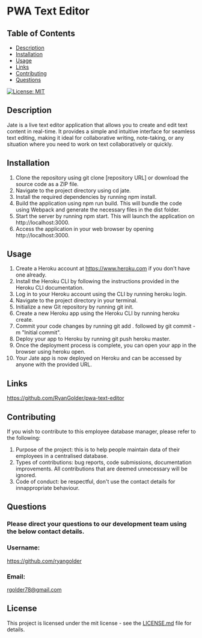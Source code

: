 # PWA Text Editor

## Table of Contents
- [Description](#description)
- [Installation](#installation)
- [Usage](#usage)
- [Links](#links)
- [Contributing](#contributing)
- [Questions](#questions)

[![License: MIT](https://img.shields.io/badge/License-MIT-yellow.svg)](https://opensource.org/licenses/MIT)

## Description
Jate is a live text editor application that allows you to create and edit text content in real-time. It provides a simple and intuitive interface for seamless text editing, making it ideal for collaborative writing, note-taking, or any situation where you need to work on text collaboratively or quickly.

## Installation
1. Clone the repository using git clone [repository URL] or download the source code as a ZIP file.
2. Navigate to the project directory using cd jate.
3. Install the required dependencies by running npm install.
4. Build the application using npm run build. This will bundle the code using Webpack and generate the necessary files in the dist folder.
5. Start the server by running npm start. This will launch the application on http://localhost:3000.
6. Access the application in your web browser by opening http://localhost:3000.

## Usage
1. Create a Heroku account at https://www.heroku.com if you don't have one already.
2. Install the Heroku CLI by following the instructions provided in the Heroku CLI documentation.
3. Log in to your Heroku account using the CLI by running heroku login.
4. Navigate to the project directory in your terminal.
5. Initialize a new Git repository by running git init.
6. Create a new Heroku app using the Heroku CLI by running heroku create.
7. Commit your code changes by running git add . followed by git commit -m "Initial commit".
8. Deploy your app to Heroku by running git push heroku master.
9. Once the deployment process is complete, you can open your app in the browser using heroku open.
10. Your Jate app is now deployed on Heroku and can be accessed by anyone with the provided URL.

## Links

https://github.com/RyanGolder/pwa-text-editor

## Contributing
If you wish to contribute to this employee database manager, please refer to the following: 

1. Purpose of the project: this is to help people maintain data of their employees in a centralised database. 
2. Types of contributions: bug reports, code submissions, documentation improvements. All contributions that are deemed unnecessary will be ignored. 
3. Code of conduct: be respectful, don't use the contact details for innappropriate behaviour.

## Questions
### Please direct your questions to our development team using the below contact details.
### Username: 
https://github.com/ryangolder

### Email:
rgolder78@gmail.com

## License

This project is licensed under the mit license - see the [LICENSE.md](https://opensource.org/licenses/MIT) file for details.
